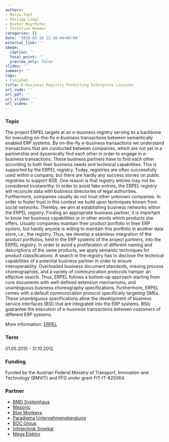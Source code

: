 ```yaml
---
authors:
- Mario Topf
- Philipp Liegl
- Dieter Mayrhofer
- Christian Huemer
categories: []
date: '2020-05-19 12:38:44+00:00'
external_link: ''
image:
  caption: ''
  focal_point: ''
  preview_only: false
slides: ''
summary: ''
tags:
- Finished
title: E-business Registry Permitting Enterprise Liaisons
url_code: ''
url_pdf: ''
url_slides: ''
url_video: ''
---
```


### Topic

The project ERPEL targets at an e-business registry serving as a backbone for executing on-the-fly e-business transactions between semantically enabled ERP systems. By on-the-fly e-business transactions we understand transactions that are conducted between companies, which are not yet in a partnership and dynamically find each other in order to engage in e-business transactions. These business partners have to find each other according to both their business needs and technical capabilities. This is supported by the ERPEL registry. Today, registries are often successfully used within a company, but there are hardly any success stories on public registries to support B2B. One reason is that registry entries may not be considered trustworthy. In order to avoid fake entries, the ERPEL registry will reconcile data with business directories of legal authorities. Furthermore, companies usually do not trust other unknown companies. In order to foster trust in this context we build upon techniques known from social networks. Thereby, we aim at establishing business networks within the ERPEL registry. Finding an appropriate business partner, it is important to know her business capabilities or in other words which products she offers. Usually companies maintain their product portfolio in their ERP system, but hardly anyone is willing to maintain this portfolio in another data store, i.e., the registry. Thus, we develop a seamless integration of the product portfolios, held in the ERP systems of the project partners, into the ERPEL registry. In order to avoid a proliferation of different naming and descriptions of the same products, we apply semantic techniques for product classifications. A search in the registry has to disclose the technical capabilities of a potential business partner in order to ensure interoperability. Overloaded business document standards, missing process choreographies, and a variety of communication protocols hamper an effective search. Thus, ERPEL follows a bottom-up approach starting from core documents with well-defined extension mechanisms, and unambiguous business choreography specifications. Furthermore, ERPEL comes with a default communication protocol specifically targeting SMEs. These unambiguous specifications allow the development of business service interfaces (BSI) that are integrated into the ERP systems. BSIs guarantee the execution of e-business transactions between customers of different ERP systems.

More information: [ERPEL](http://www.erpel.at/)

### Term

01.05.2010 - 31.10.2012

### Funding

Funded by the Austrian Federal Ministry of Transport, Innovation and Technology (BMVIT) and FFG under grant FIT-IT-825064.

### Partner

<ul class="partnerList"><li><a href="http://www.bmd.at">BMD Systemhaus</a></li><li><a href="http://www.mesonic.at">Mesonic</a></li><li><a href="http://www.bluemonkeys.at">Blue Monkeys</a></li><li><a href="http://www.paradigma.at">Paradigma Unternehmensberatung</a></li><li><a href="http://www.boc-group.com/at">BOC Group</a></li><li><a href="http://www.infotechnik-smejkal.at">Infotechnik Smejkal</a></li><li><a href="http://www.megaelektro.at/">Mega Elektro</a></li></ul>